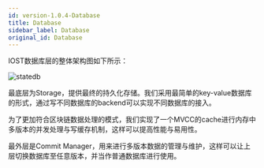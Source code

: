 ```yaml
---
id: version-1.0.4-Database
title: Database
sidebar_label: Database
original_id: Database
---
```


IOST数据库层的整体架构图如下所示：

![statedb](assets/2-intro-of-iost/Database/statedb.png)

最底层为Storage，提供最终的持久化存储。我们采用最简单的key-value数据库的形式，通过写不同数据库的backend可以实现不同数据库的接入。

为了更加符合区块链数据处理的模式，我们实现了一个MVCC的cache进行内存中多版本的并发处理与写缓存机制，这样可以提高性能与易用性。

最外层是Commit Manager，用来进行多版本数据的管理与维护，这样可以让上层切换数据库至任意版本，并当作普通数据库进行使用。
